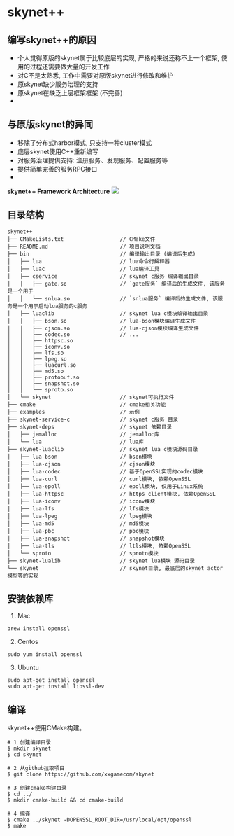 skynet++
==========

## 编写skynet++的原因

* 个人觉得原版的skynet属于比较底层的实现, 严格的来说还称不上一个框架, 使用的过程还需要做大量的开发工作
* 对C不是太熟悉, 工作中需要对原版skynet进行修改和维护
* 原skynet缺少服务治理的支持
* 原skynet在缺乏上层框架框架 (不完善)
* 

## 与原版skynet的异同

* 移除了分布式harbor模式, 只支持一种cluster模式
* 底层skynet使用C++重新编写
* 对服务治理提供支持: 注册服务、发现服务、配置服务等
* 提供简单完善的服务RPC接口
* 

**skynet++ Framework Architecture**
![](docs/framework_architecture.jpg "")

## 目录结构
```
skynet++
├── CMakeLists.txt                  // CMake文件
├── README.md                       // 项目说明文档
├── bin                             // 编译输出目录 (编译后生成)
│   ├── lua                         // lua命令行解释器
│   ├── luac                        // lua编译工具
│   ├── cservice                    // skynet c服务 编译输出目录
│   │   ├── gate.so                 // `gate服务` 编译后的生成文件, 该服务是一个用于 
│   │   └── snlua.so                // `snlua服务` 编译后的生成文件, 该服务是一个用于启动lua服务的c服务
│   ├── luaclib                     // skynet lua c模块编译输出目录
│   │   ├── bson.so                 // lua-bson模块编译生成文件
│   │   ├── cjson.so                // lua-cjson模块编译生成文件
│   │   ├── codec.so                // ...
│   │   ├── httpsc.so
│   │   ├── iconv.so
│   │   ├── lfs.so
│   │   ├── lpeg.so
│   │   ├── luacurl.so
│   │   ├── md5.so
│   │   ├── protobuf.so
│   │   ├── snapshot.so
│   │   └── sproto.so
│   └── skynet                      // skynet可执行文件
├── cmake                           // cmake相关功能
├── examples                        // 示例
├── skynet-service-c                // skynet c服务 目录
├── skynet-deps                     // skynet 依赖目录
│   ├── jemalloc                    // jemalloc库
│   └── lua                         // lua库
├── skynet-luaclib                  // skynet lua c模块源码目录
│   ├── lua-bson                    // bson模块
│   ├── lua-cjson                   // cjson模块
│   ├── lua-codec                   // 基于OpenSSL实现的codec模块
│   ├── lua-curl                    // curl模块, 依赖OpenSSL
│   ├── lua-epoll                   // epoll模块, 仅用于Linux系统
│   ├── lua-httpsc                  // https client模块, 依赖OpenSSL
│   ├── lua-iconv                   // iconv模块
│   ├── lua-lfs                     // lfs模块
│   ├── lua-lpeg                    // lpeg模块
│   ├── lua-md5                     // md5模块
│   ├── lua-pbc                     // pbc模块
│   ├── lua-snapshot                // snapshot模块
│   ├── lua-tls                     // ltls模块, 依赖OpenSSL
│   └── sproto                      // sproto模块
├── skynet-lualib                   // skynet lua模块 源码目录
└── skynet                          // skynet目录, 最底层的skynet actor模型等的实现
```

## 安装依赖库

1. Mac
```shell
brew install openssl
```

2. Centos
```shell
sudo yum install openssl
```

3. Ubuntu
```shell
sudo apt-get install openssl
sudo apt-get install libssl-dev
```

## 编译
skynet++使用CMake构建。

```shell
# 1 创建编译目录
$ mkdir skynet
$ cd skynet

# 2 从github拉取项目
$ git clone https://github.com/xxgamecom/skynet

# 3 创建cmake构建目录
$ cd ../
$ mkdir cmake-build && cd cmake-build

# 4 编译
$ cmake ../skynet -DOPENSSL_ROOT_DIR=/usr/local/opt/openssl
$ make
```

